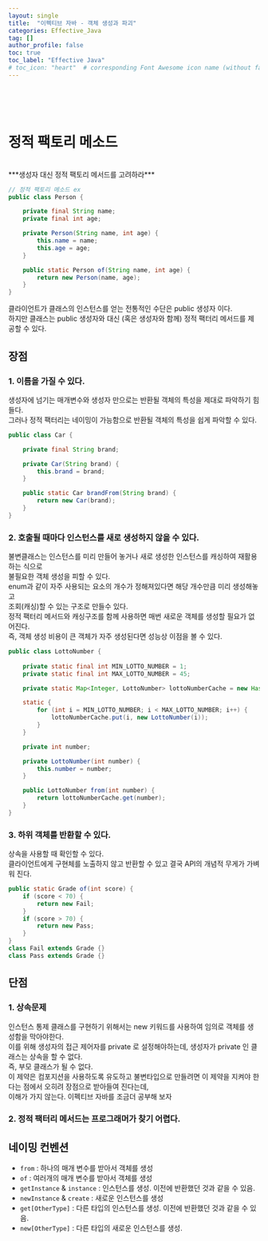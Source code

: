 ```yaml
---
layout: single
title:  "이펙티브 자바 - 객체 생성과 파괴"
categories: Effective_Java
tag: []
author_profile: false
toc: true
toc_label: "Effective Java"
# toc_icon: "heart"  # corresponding Font Awesome icon name (without fa prefix)
---
```

<br><br><br>


# 정적 팩토리 메소드
<br>
***생성자 대신 정적 팩토리 메서드를 고려하라***

```java
// 정적 팩토리 메소드 ex
public class Person {

    private final String name;
    private final int age;

    private Person(String name, int age) {
        this.name = name;
        this.age = age;
    }

    public static Person of(String name, int age) {
        return new Person(name, age);
    }
}
```
클라이언트가 클래스의 인스턴스를 얻는 전통적인 수단은 public 생성자 이다.
<br>
하지만 클래스는 public 생성자와 대신 (혹은 생성자와 함께) 정적 팩터리 메서드를 제공할 수 있다.
<br>

## 장점
### 1. 이름을 가질 수 있다.

생성자에 넘기는 매개변수와 생성자 만으로는 반환될 객체의 특성을 제대로 파악하기 힘들다.
<br>
그러나 정적 팩터리는 네이밍이 가능함으로 반환될 객체의 특성을 쉽게 파악할 수 있다.

```java
public class Car {

    private final String brand;

    private Car(String brand) {
        this.brand = brand;
    }

    public static Car brandFrom(String brand) {
        return new Car(brand);
    }
}
```

### 2. 호출될 때마다 인스턴스를 새로 생성하지 않을 수 있다.
불변클래스는 인스턴스를 미리 만들어 놓거나 새로 생성한 인스턴스를 캐싱하여 재활용하는 식으로 
<br>
불필요한 객체 생성을 피할 수 있다.
<br>
enum과 같이 자주 사용되는 요소의 개수가 정해져있다면 해당 개수만큼 미리 생성해놓고 
<br>
조회(캐싱)할 수 있는 구조로 만들수 있다.
<br>
정적 팩터리 메서드와 캐싱구조를 함께 사용하면 매번 새로운 객체를 생성할 필요가 없어진다.
<br>
즉, 객체 생성 비용이 큰 객체가 자주 생성된다면 성능상 이점을 볼 수 있다.

```java
public class LottoNumber {
    
    private static final int MIN_LOTTO_NUMBER = 1;
    private static final int MAX_LOTTO_NUMBER = 45;

    private static Map<Integer, LottoNumber> lottoNumberCache = new HashMap<>();

    static {
        for (int i = MIN_LOTTO_NUMBER; i < MAX_LOTTO_NUMBER; i++) {
            lottoNumberCache.put(i, new LottoNumber(i));
        }
    }

    private int number;

    private LottoNumber(int number) {
        this.number = number;
    }

    public LottoNumber from(int number) {
        return lottoNumberCache.get(number);
    }
}
```

### 3. 하위 객체를 반환할 수 있다.
상속을 사용할 때 확인할 수 있다.
<br>
클라이언트에게 구현체를 노출하지 않고 반환할 수 있고 결국 API의 개념적 무게가 가벼워 진다.

```java
public static Grade of(int score) {
    if (score < 70) {
        return new Fail;
    }
    if (score > 70) {
        return new Pass;
    }
}
class Fail extends Grade {}
class Pass extends Grade {}
```

## 단점
### 1. 상속문제
인스턴스 통제 클래스를 구현하기 위해서는 new 키워드를 사용하여 임의로 객체를 생성함을 막아야한다. 
<br>
이를 위해 생성자의 접근 제어자를 private 로 설정해야하는데, 생성자가 private 인 클래스는 상속을 할 수 없다. 
<br>
즉, 부모 클래스가 될 수 없다.
<br>
이 제약은 컴포지션을 사용하도록 유도하고 불변타입으로 만들려면 이 제약을 지켜야 한다는 점에서 오히려 장점으로
받아들여 진다는데, 
<br>
이해가 가지 않는다. 이펙티브 자바를 조금더 공부해 보자

### 2. 정적 팩터리 메서드는 프로그래머가 찾기 어렵다.

## 네이밍 컨벤션
* ```from``` : 하나의 매개 변수를 받아서 객체를 생성
* ```of``` : 여러개의 매개 변수를 받아서 객체를 생성
* ```getInstance``` & ```instance``` : 인스턴스를 생성. 이전에 반환했던 것과 같을 수 있음.
* ```newInstance``` & ```create``` : 새로운 인스턴스를 생성
* ```get[OtherType]``` : 다른 타입의 인스턴스를 생성. 이전에 반환했던 것과 같을 수 있음.
* ```new[OtherType]``` : 다른 타입의 새로운 인스턴스를 생성.

